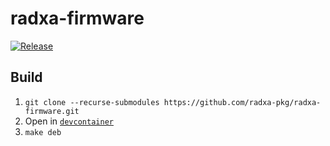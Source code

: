 # radxa-firmware

[![Release](https://github.com/radxa-pkg/radxa-firmware/actions/workflows/release.yaml/badge.svg)](https://github.com/radxa-pkg/radxa-firmware/actions/workflows/release.yaml)

## Build

1. `git clone --recurse-submodules https://github.com/radxa-pkg/radxa-firmware.git`
2. Open in [`devcontainer`](https://code.visualstudio.com/docs/devcontainers/containers)
3. `make deb`
